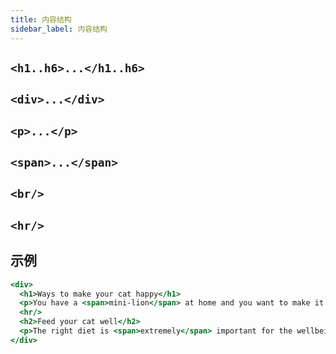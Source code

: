 ```yaml
---
title: 内容结构
sidebar_label: 内容结构
---
```


## `<h1..h6>...</h1..h6>`

## `<div>...</div>`

## `<p>...</p>`

## `<span>...</span>`

## `<br/>`

## `<hr/>`

## 示例

```jsx live
<div>
  <h1>Ways to make your cat happy</h1>
  <p>You have a <span>mini-lion</span> at home and you want to make it as happy as possible.</p>
  <hr/>
  <h2>Feed your cat well</h2>
  <p>The right diet is <span>extremely</span> important for the wellbeing of your cat.<br/>Obesity is a common source of problems among domesticated animals.</p>
</div>
```
